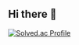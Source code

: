 ## Hi there 👋

[![Solved.ac Profile](http://mazassumnida.wtf/api/generate_badge?boj=yanghj1490)](https://solved.ac/yanghj1490)

<!--
**HyeonJin-Yang/HyeonJin-Yang** is a ✨ _special_ ✨ repository because its `README.md` (this file) appears on your GitHub profile.

Here are some ideas to get you started:

- 🔭 I’m currently working on ...
- 🌱 I’m currently learning ...
- 👯 I’m looking to collaborate on ...
- 🤔 I’m looking for help with ...
- 💬 Ask me about ...
- 📫 How to reach me: ...
- 😄 Pronouns: ...
- ⚡ Fun fact: ...
-->

